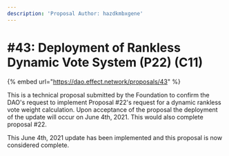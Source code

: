 ```yaml
---
description: 'Proposal Author: hazdkmbxgene'
---
```


# #43: Deployment of Rankless Dynamic Vote System (P22) (C11)

{% embed url="https://dao.effect.network/proposals/43" %}

This is a technical proposal submitted by the Foundation to confirm the DAO's request to implement Proposal #22's request for a dynamic rankless vote weight calculation. Upon acceptance of the proposal the deployment of the update will occur on June 4th, 2021. This would also complete proposal #22.

This June 4th, 2021 update has been implemented and this proposal is now considered complete.&#x20;
